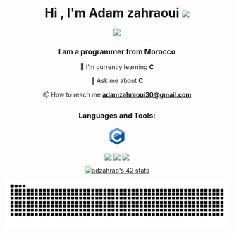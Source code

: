 <div align="center">
<h1 align="center"><b>Hi , I'm Adam zahraoui </b><img src="https://media.giphy.com/media/hvRJCLFzcasrR4ia7z/giphy.gif" width="35"></h1>
<!--  -->
<p align="center">
  <a href="https://github.com/DenverCoder1/readme-typing-svg"><img src="https://readme-typing-svg.herokuapp.com?font=Time+New+Roman&color=cyan&size=25&center=true&vCenter=true&width=600&height=100&lines=Assalamu+O+Alaikum+Warahmatullah..&hearts;++;I'm+A+Computer+Science+Student,;Student+in+1337+UM6P+RABAT,;Active+Learner/Researcher,;Love+to+learn+new+stuffs..<3"></a>
</p>
<h3 align="center">I am a programmer from Morocco</h3>


 🌱 I’m currently learning **C**

 💬 Ask me about **C**

 📫 How to reach me **adamzahraoui30@gmail.com**

<h3>Languages and Tools:</h3>


<p> <a href="https://www.cprogramming.com/" target="_blank" rel="noreferrer"> <img src="https://raw.githubusercontent.com/devicons/devicon/master/icons/c/c-original.svg" alt="c" width="40" height="40"/> </a> </p>


<a>
  <img align="center" width="55%" src="https://github-readme-stats.vercel.app/api?username=adamzahraoui&count_private=true&show_icons=true&theme=tokyonight" />
</a>


<a>
    <img align="center"width="55%" src="https://github-readme-stats.vercel.app/api/top-langs/?username=adamzahraoui&layout=compact&theme=aura&langs_count=9" />
</a>



<a>
    <img align="center"width="55%" src="https://github-readme-stats.vercel.app/api/top-langs/?username=adamzahraoui&layout=compact&theme=aura&langs_count=9" />
</a>




[![adzahrao's 42 stats](https://badge.mediaplus.ma/greenbinary/adzahrao)](https://github.com/oakoudad/badge42)

<picture>
  <source media="(prefers-color-scheme: dark)" srcset="https://raw.githubusercontent.com/huiishan99/huiishan99/output/github-contribution-grid-snake-dark.svg">
  <source media="(prefers-color-scheme: light)" srcset="https://raw.githubusercontent.com/huiishan99/huiishan99/output/github-contribution-grid-snake.svg">
  <img alt="github contribution grid snake animation" src="https://raw.githubusercontent.com/huiishan99/huiishan99/output/github-contribution-grid-snake.svg">
</picture>
